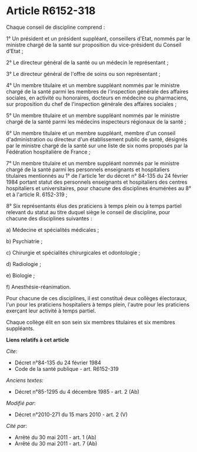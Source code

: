 # Article R6152-318

Chaque conseil de discipline comprend : 

1° Un président et un président suppléant, conseillers d'Etat, nommés par le ministre chargé de la santé sur proposition du
vice-président du Conseil d'Etat ; 

2° Le directeur général de la santé ou un médecin le représentant ; 

3° Le           directeur général de l'offre de soins  ou son représentant ; 

4° Un membre titulaire et un membre suppléant nommés par le ministre chargé de la santé parmi les membres de l'inspection
générale des affaires sociales, en activité ou honoraires, docteurs en médecine ou pharmaciens, sur proposition du chef de
l'inspection générale des affaires sociales ; 

5° Un membre titulaire et un membre suppléant nommés par le ministre chargé de la santé parmi les médecins inspecteurs
régionaux de la santé ; 

6° Un membre titulaire et un membre suppléant, membre d'un conseil d'administration ou directeur d'un établissement public de
santé, désignés par le ministre chargé de la santé sur une liste de six noms proposés par la Fédération hospitalière de
France ; 

7° Un membre titulaire et un membre suppléant nommés par le ministre chargé de la santé parmi les personnels enseignants et
hospitaliers titulaires mentionnés au 1° de l'article 1er du décret n° 84-135 du 24 février 1984 portant statut des
personnels enseignants et hospitaliers des centres hospitaliers et universitaires, pour chacune des disciplines énumérées au
8° et à l'article R. 6152-319 ; 

8° Six représentants élus des praticiens à temps plein ou à temps partiel relevant du statut au titre duquel siège le conseil
de discipline, pour chacune des disciplines suivantes : 

a) Médecine et spécialités médicales ; 

b) Psychiatrie ; 

c) Chirurgie et spécialités chirurgicales et odontologie ; 

d) Radiologie ; 

e) Biologie ; 

f) Anesthésie-réanimation. 

Pour chacune de ces disciplines, il est constitué deux collèges électoraux, l'un pour les praticiens hospitaliers à temps
plein, l'autre pour les praticiens exerçant leur activité à temps partiel. 

Chaque collège élit en son sein six membres titulaires et six membres suppléants.

**Liens relatifs à cet article**

_Cite_:

  - Décret n°84-135 du 24 février 1984
  - Code de la santé publique - art. R6152-319

_Anciens textes_:

  - Décret n°85-1295 du 4 décembre 1985 - art. 2 (Ab)

_Modifié par_:

  - Décret n°2010-271 du 15 mars 2010 - art. 2 (V)

_Cité par_:

  - Arrêté du 30 mai 2011 - art. 1 (Ab)
  - Arrêté du 30 mai 2011 - art. 7 (Ab)
